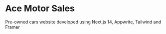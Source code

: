 # Ace Motor Sales

Pre-owned cars website developed using Next.js 14, Appwrite, Tailwind and Framer
